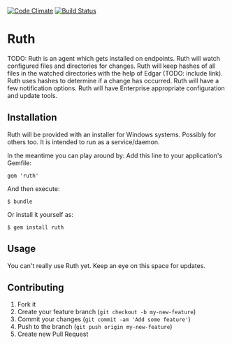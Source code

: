 [![Code Climate](https://codeclimate.com/badge.png)](https://codeclimate.com/github/robie1373/ruth)
[![Build Status](https://travis-ci.org/robie1373/ruth.png)](https://travis-ci.org/robie1373/ruth)
# Ruth

TODO: Ruth is an agent which gets installed on endpoints. Ruth will watch configured files and directories for changes. Ruth will keep hashes of all files in the watched directories with the help of Edgar (TODO: include link). Ruth uses hashes to determine if a change has occurred. Ruth will have a few notification options. Ruth will have Enterprise appropriate configuration and update tools.

## Installation

Ruth will be provided with an installer for Windows systems. Possibly for others too. It is intended to run as a service/daemon.

In the meantime you can play around by:
Add this line to your application's Gemfile:

    gem 'ruth'

And then execute:

    $ bundle

Or install it yourself as:

    $ gem install ruth

## Usage

You can't really use Ruth yet. Keep an eye on this space for updates.

## Contributing

1. Fork it
2. Create your feature branch (`git checkout -b my-new-feature`)
3. Commit your changes (`git commit -am 'Add some feature'`)
4. Push to the branch (`git push origin my-new-feature`)
5. Create new Pull Request
